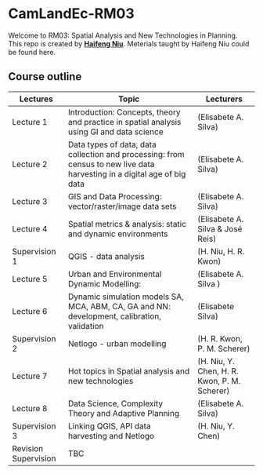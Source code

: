 # CamLandEc-RM03
Welcome to RM03: Spatial Analysis and New Technologies in Planning.  
This repo is created by [**Haifeng Niu**](https://haifengniu.com/en/). Meterials taught by Haifeng Niu could be found here.  

## Course outline

Lectures|Topic|Lecturers
---|---|---
Lecture 1|Introduction: Concepts, theory and practice in spatial analysis using GI and data science |(Elisabete A. Silva)
Lecture 2|Data types of data, data collection and processing: from census to new live data harvesting in a digital age of big data |(Elisabete A. Silva)
Lecture 3|GIS and Data Processing: vector/raster/image data sets |(Elisabete A. Silva)
Lecture 4|Spatial metrics & analysis: static and dynamic environments |(Elisabete A. Silva & José Reis) 
Supervision 1|QGIS - data analysis |(H. Niu, H. R. Kwon)
Lecture 5|Urban and Environmental Dynamic Modelling: |(Elisabete A. Silva )
Lecture 6|Dynamic simulation models SA, MCA, ABM, CA, GA and NN: development, calibration, validation |(Elisabete Silva)
Supervision 2|Netlogo - urban modelling |(H. R. Kwon, P. M. Scherer)
Lecture 7|Hot topics in Spatial analysis and new technologies |(H. Niu, Y. Chen, H. R. Kwon, P. M. Scherer)
Lecture 8|Data Science, Complexity Theory and Adaptive Planning |(Elisabete A. Silva)
|Supervision 3|Linking QGIS, API data harvesting and Netlogo |(H. Niu, Y. Chen)
|Revision Supervision|TBC||



